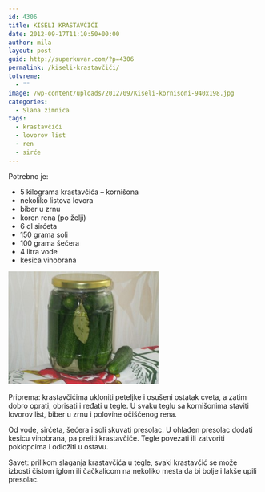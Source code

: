 ```yaml
---
id: 4306
title: KISELI KRASTAVČIĆI
date: 2012-09-17T11:10:50+00:00
author: mila
layout: post
guid: http://superkuvar.com/?p=4306
permalink: /kiseli-krastavčići/
totvreme:
  - ""
image: /wp-content/uploads/2012/09/Kiseli-kornisoni-940x198.jpg
categories:
  - Slana zimnica
tags:
  - krastavčići
  - lovorov list
  - ren
  - sirće
---
```

Potrebno je:

  * 5 kilograma krastavčića &#8211; kornišona
  * nekoliko listova lovora
  * biber u zrnu
  * koren rena (po želji)
  * 6 dl sirćeta
  * 150 grama soli
  * 100 grama šećera
  * 4 litra vode
  * kesica vinobrana

<img class="alignnone size-medium wp-image-4307" title="Kiseli kornisoni" src="/wp-content/uploads/2012/09/Kiseli-kornisoni-300x225.jpg" alt="" width="300" height="225" /> 

Priprema: krastavčićima ukloniti peteljke i osušeni ostatak cveta, a zatim dobro oprati, obrisati i ređati u tegle. U svaku teglu sa kornišonima staviti lovorov list, biber u zrnu i polovine očišćenog rena.

Od vode, sirćeta, šećera i soli skuvati presolac. U ohlađen presolac dodati kesicu vinobrana, pa preliti krastavčiće. Tegle povezati ili zatvoriti poklopcima i odložiti u ostavu.

Savet: prilikom slaganja krastavčića u tegle, svaki krastavčić se može izbosti čistom iglom ili čačkalicom na nekoliko mesta da bi bolje i lakše upili presolac.